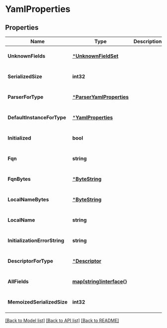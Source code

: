# YamlProperties

## Properties
Name | Type | Description | Notes
------------ | ------------- | ------------- | -------------
**UnknownFields** | [***UnknownFieldSet**](UnknownFieldSet.md) |  | [optional] [default to null]
**SerializedSize** | **int32** |  | [optional] [default to null]
**ParserForType** | [***ParserYamlProperties**](ParserYamlProperties.md) |  | [optional] [default to null]
**DefaultInstanceForType** | [***YamlProperties**](YamlProperties.md) |  | [optional] [default to null]
**Initialized** | **bool** |  | [optional] [default to null]
**Fqn** | **string** |  | [optional] [default to null]
**FqnBytes** | [***ByteString**](ByteString.md) |  | [optional] [default to null]
**LocalNameBytes** | [***ByteString**](ByteString.md) |  | [optional] [default to null]
**LocalName** | **string** |  | [optional] [default to null]
**InitializationErrorString** | **string** |  | [optional] [default to null]
**DescriptorForType** | [***Descriptor**](Descriptor.md) |  | [optional] [default to null]
**AllFields** | [**map[string]interface{}**](interface{}.md) |  | [optional] [default to null]
**MemoizedSerializedSize** | **int32** |  | [optional] [default to null]

[[Back to Model list]](../README.md#documentation-for-models) [[Back to API list]](../README.md#documentation-for-api-endpoints) [[Back to README]](../README.md)

